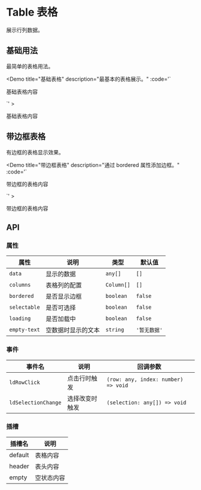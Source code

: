 # Table 表格

展示行列数据。

## 基础用法

最简单的表格用法。

<Demo 
  title="基础表格" 
  description="最基本的表格展示。"
  :code='`<ld-table>
  <p>基础表格内容</p>
</ld-table>`'
>
  <ld-table>
    <p>基础表格内容</p>
  </ld-table>
</Demo>

## 带边框表格

有边框的表格显示效果。

<Demo 
  title="带边框表格" 
  description="通过 bordered 属性添加边框。"
  :code='`<ld-table bordered>
  <p>带边框的表格内容</p>
</ld-table>`'
>
  <ld-table bordered>
    <p>带边框的表格内容</p>
  </ld-table>
</Demo>

## API

### 属性

| 属性 | 说明 | 类型 | 默认值 |
| --- | --- | --- | --- |
| `data` | 显示的数据 | `any[]` | `[]` |
| `columns` | 表格列的配置 | `Column[]` | `[]` |
| `bordered` | 是否显示边框 | `boolean` | `false` |
| `selectable` | 是否可选择 | `boolean` | `false` |
| `loading` | 是否加载中 | `boolean` | `false` |
| `empty-text` | 空数据时显示的文本 | `string` | `'暂无数据'` |

### 事件

| 事件名 | 说明 | 回调参数 |
| --- | --- | --- |
| `ldRowClick` | 点击行时触发 | `(row: any, index: number) => void` |
| `ldSelectionChange` | 选择改变时触发 | `(selection: any[]) => void` |

### 插槽

| 插槽名 | 说明 |
| --- | --- |
| default | 表格内容 |
| header | 表头内容 |
| empty | 空状态内容 |

